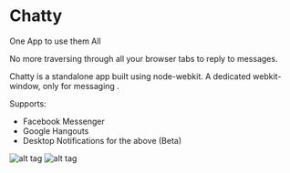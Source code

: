 # Chatty
One App to use them All

No more traversing through all your browser tabs to reply to messages.

Chatty is a standalone app built using node-webkit. A dedicated webkit-window, only for messaging . 

Supports:
* Facebook Messenger
* Google Hangouts
* Desktop Notifications for the above (Beta)

![alt tag](https://raw.github.com/light94/Chatty/master/snapshots/fb.png)
![alt tag](https://raw.github.com/light94/Chatty/master/snapshots/hangouts.png)
